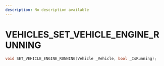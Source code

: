 ```yaml
---
description: No description available 
---
```


# VEHICLES\_SET_VEHICLE_ENGINE_RUNNING

```cpp
void SET_VEHICLE_ENGINE_RUNNING(Vehicle _Vehicle, bool _IsRunning);
```